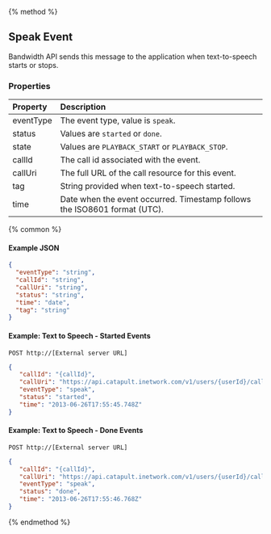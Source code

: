 {% method %}
## Speak Event

Bandwidth API sends this message to the application when text-to-speech starts or stops.

### Properties
| Property  | Description                                                               |
|:----------|:--------------------------------------------------------------------------|
| eventType | The event type, value is `speak`.                                         |
| status    | Values are `started` or `done`.                                           |
| state     | Values are `PLAYBACK_START` or `PLAYBACK_STOP`.                           |
| callId    | The call id associated with the event.                                    |
| callUri   | The full URL of the call resource for this event.                         |
| tag       | String provided when text-to-speech started.                              |
| time      | Date when the event occurred. Timestamp follows the ISO8601 format (UTC). |

{% common %}

#### Example JSON


```json
{
  "eventType": "string",
  "callId": "string",
  "callUri": "string",
  "status": "string",
  "time": "date",
  "tag": "string"
}
```


#### Example: Text to Speech - Started Events

```
POST http://[External server URL]
```

```json
{
   "callId": "{callId}",
   "callUri": "https://api.catapult.inetwork.com/v1/users/{userId}/calls/{callId}",
   "eventType": "speak",
   "status": "started",
   "time": "2013-06-26T17:55:45.748Z"
}
```

#### Example: Text to Speech - Done Events

```
POST http://[External server URL]
```

```json
{
   "callId": "{callId}",
   "callUri": "https://api.catapult.inetwork.com/v1/users/{userId}/calls/{callId}",
   "eventType": "speak",
   "status": "done",
   "time": "2013-06-26T17:55:46.768Z"
}
```

{% endmethod %}
